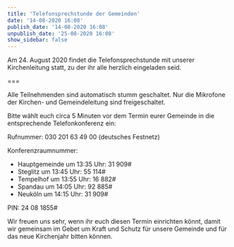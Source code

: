 ```yaml
---
title: 'Telefonsprechstunde der Gemeinden'
date: '14-08-2020 16:08'
publish_date: '14-08-2020 16:08'
unpublish_date: '25-08-2020 16:08'
show_sidebar: false
---
```


Am 24. August 2020 findet die Telefonsprechstunde mit unserer Kirchenleitung statt, zu der ihr alle herzlich eingeladen seid.

===

Alle Teilnehmenden sind automatisch stumm geschaltet. Nur die Mikrofone der Kirchen- und Gemeindeleitung sind freigeschaltet.

Bitte wählt euch circa 5 Minuten vor dem Termin eurer Gemeinde in die entsprechende Telefonkonferenz ein:

Rufnummer: 030 201 63 49 00 (deutsches Festnetz)

Konferenzraumnummer:
* Hauptgemeinde um 13:35 Uhr: 31 909#
* Steglitz um 13:45 Uhr: 55 114#
* Tempelhof um 13:55 Uhr: 16 882#
* Spandau um 14:05 Uhr: 92 885#
* Neuköln um 14:15 Uhr: 31 909#

PIN: 24 08 1855#

Wir freuen uns sehr, wenn ihr euch diesen Termin einrichten könnt, damit wir gemeinsam im Gebet um Kraft und Schutz für unsere Gemeinde und für das neue Kirchenjahr bitten können.